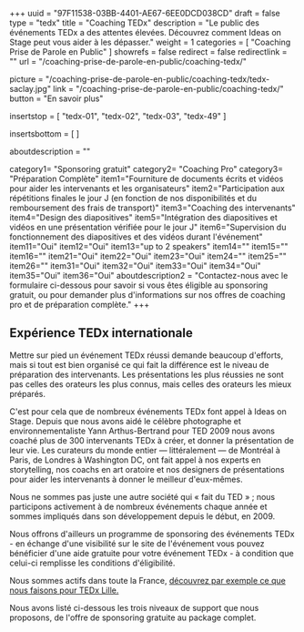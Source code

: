 +++
uuid		= "97F11538-03BB-4401-AE67-6EE0DCD038CD"
draft		= false
type		= "tedx"
title		= "Coaching TEDx"
description	= "Le public des événements TEDx a des attentes élevées. Découvrez comment Ideas on Stage peut vous aider à les dépasser."
weight		= 1
categories	= [ "Coaching Prise de Parole en Public" ]
showrefs	= false
redirect	= false
redirectlink = ""
url 		= "/coaching-prise-de-parole-en-public/coaching-tedx/"

picture		= "/coaching-prise-de-parole-en-public/coaching-tedx/tedx-saclay.jpg"
link			= "/coaching-prise-de-parole-en-public/coaching-tedx/"
button		= "En savoir plus"

insertstop		= [
	"tedx-01",
	"tedx-02",
	"tedx-03",
	"tedx-49"
]

insertsbottom	= [
]

aboutdescription = ""

category1= "Sponsoring gratuit"
category2= "Coaching Pro"
category3= "Préparation Complète"
item1="Fourniture de documents écrits et vidéos pour aider les intervenants et les organisateurs"
item2="Participation aux répétitions finales le jour J (en fonction de nos disponibilités et du remboursement des frais de transport)"
item3="Coaching des intervenants"
item4="Design des diapositives"
item5="Intégration des diapositives et vidéos en une présentation vérifiée pour le jour J"
item6="Supervision du fonctionnement des diapositives et des vidéos durant l'événement"
item11="Oui"
item12="Oui"
item13="up to 2 speakers"
item14=""
item15=""
item16=""
item21="Oui"
item22="Oui"
item23="Oui"
item24=""
item25=""
item26=""
item31="Oui"
item32="Oui"
item33="Oui"
item34="Oui"
item35="Oui"
item36="Oui"
aboutdescription2 = "Contactez-nous avec le formulaire ci-dessous pour savoir si vous êtes éligible au sponsoring gratuit, ou pour demander plus d'informations sur nos offres de coaching pro et de préparation complète."
+++
## Expérience TEDx internationale
Mettre sur pied un événement TEDx réussi demande beaucoup d'efforts, mais si  tout est bien organisé ce qui fait la différence est le niveau de préparation des intervenants. Les présentations les plus réussies ne sont pas celles des orateurs les plus connus, mais celles des orateurs les mieux préparés.

C'est pour cela que de nombreux événements TEDx font appel à Ideas on Stage. Depuis que nous avons aidé le célèbre photographe et environnementaliste Yann Arthus-Bertrand pour TED 2009 nous avons coaché plus de 300 intervenants TEDx à créer, et donner la présentation de leur vie. Les curateurs du monde entier — littéralement — de Montréal à Paris, de Londres à Washington DC, ont fait appel à nos experts en storytelling, nos coachs en art oratoire et nos designers de présentations pour aider les intervenants à donner le meilleur d'eux-mêmes.

Nous ne sommes pas juste une autre société qui « fait du TED » ; nous participons activement à de nombreux événements chaque année et sommes impliqués dans son développement depuis le début, en 2009.

Nous offrons d'ailleurs un programme de sponsoring des événements TEDx - en échange d'une visibilité sur le site de l'événement vous pouvez bénéficier d'une aide gratuite pour votre événement TEDx - à condition que celui-ci remplisse les conditions d'éligibilité.

Nous sommes actifs dans toute la France, [découvrez par exemple ce que nous faisons pour TEDx Lille.](/coaching-prise-de-parole-en-public/coaching-tedx-lille/) 

Nous avons listé ci-dessous les trois niveaux de support que nous proposons, de l'offre de sponsoring gratuite au package complet.